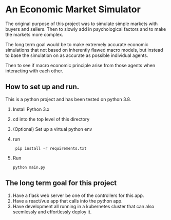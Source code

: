 # An Economic Market Simulator

The original purpose of this project was to simulate simple markets
with buyers and sellers. Then to slowly add in psychological factors and to make
the markets more complex.

The long term goal would be to make extremely accurate economic simulations that
not based on inherently flawed macro models, but instead to base the simulation
on as accurate as possible individual agents. 

Then to see if macro economic principle arise from those agents when interacting
with each other.

## How to set up and run.

This is a python project and has been tested on python 3.8.

1. Install Python 3.x
1. cd into the top level of this directory
1. (Optional) Set up a virtual python env
1. run 

        pip install -r requirements.txt
        
1.  Run 

        python main.py
        

## The long term goal for this project

1. Have a flask web server be one of the controllers for this app.
1. Have a react/vue app that calls into the python app. 
1. Have development all running in a kubernetes cluster that can also
seemlessly and effortlessly deploy it.
